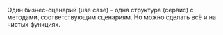 Один бизнес-сценарий (use case) - одна структура (сервис) с методами, соответствующим сценариям. Но можно сделать всё и на чистых функциях.
